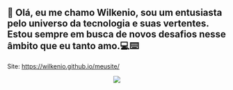 ## 👋 Olá, eu me chamo Wilkenio, sou um entusiasta pelo universo da tecnologia e suas vertentes. Estou sempre em busca de novos desafios nesse âmbito que eu tanto amo.💻⌨️

Site: https://wilkenio.github.io/meusite/
<center><img src="https://drive.google.com/file/d/1C1Niy1nwG2U4TIP3tolmhR94vUDMxSIz/view.png"></center>
